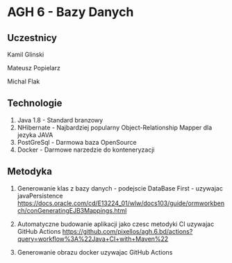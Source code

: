 #  AGH 6 - Bazy Danych

## Uczestnicy

Kamil Glinski

Mateusz Popielarz

Michal Flak

## Technologie
1. Java 1.8 - Standard branzowy
2. NHibernate - Najbardziej popularny Object-Relationship Mapper dla jezyka JAVA
3. PostGreSql - Darmowa baza OpenSource
4. Docker - Darmowe narzedzie do konteneryzacji

## Metodyka

1. Generowanie klas z bazy danych - podejscie DataBase First - uzywajac javaPersistence https://docs.oracle.com/cd/E13224_01/wlw/docs103/guide/ormworkbench/conGeneratingEJB3Mappings.html

2. Automatyczne budowanie aplikacji jako czesc metodyki CI uzywajac GitHub Actions https://github.com/pixellos/agh.6.bd/actions?query=workflow%3A%22Java+CI+with+Maven%22

3. Generowanie obrazu docker uzywajac GitHub Actions
